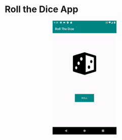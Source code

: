 # Roll the Dice App

<p align="center"  width="75%">
  <img width="40%" src="https://github.com/muberracelik/patika_fmss_kotlin/blob/main/Week1HomeWork/res/app.gif" alt="Application View"/>
</p>